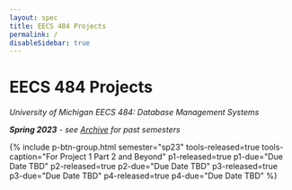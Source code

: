 ```yaml
---
layout: spec
title: EECS 484 Projects
permalink: /
disableSidebar: true
---
```


# EECS 484 Projects

_University of Michigan EECS 484: Database Management Systems_

_**Spring 2023** - see [Archive](/archive) for past semesters_

{% include p-btn-group.html semester="sp23"
tools-released=true tools-caption="For Project 1 Part 2 and Beyond" 
p1-released=true p1-due="Due Date TBD" 
p2-released=true p2-due="Due Date TBD"
p3-released=true p3-due="Due Date TBD"
p4-released=true p4-due="Due Date TBD" %}
